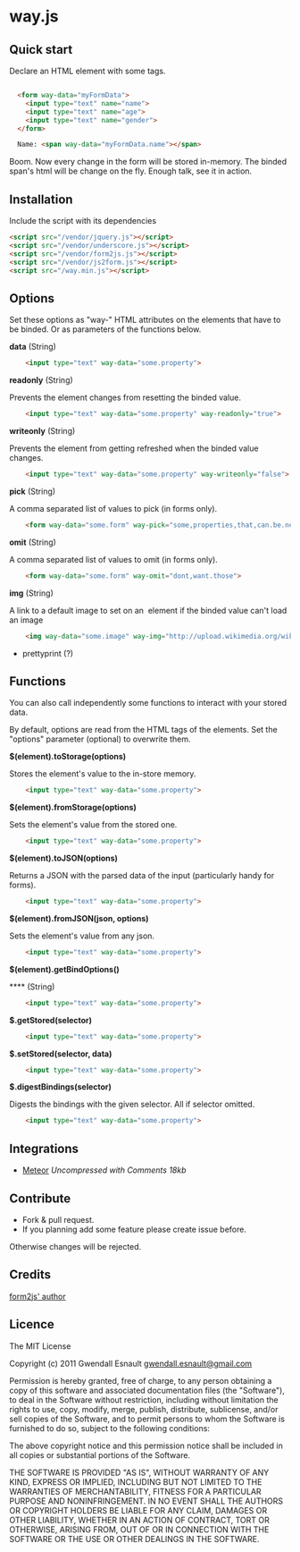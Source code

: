 way.js
======

## Quick start ##

Declare an HTML element with some tags.

```html

  <form way-data="myFormData">
  	<input type="text" name="name">
  	<input type="text" name="age">
  	<input type="text" name="gender">
  </form>

  Name: <span way-data="myFormData.name"></span>

```

Boom. Now every change in the form will be stored in-memory. The binded span's html will be change on the fly. Enough talk, see it in action.


## Installation ##

Include the script with its dependencies

```html
<script src="/vendor/jquery.js"></script>
<script src="/vendor/underscore.js"></script>
<script src="/vendor/form2js.js"></script>
<script src="/vendor/js2form.js"></script>
<script src="/way.min.js"></script>
```

## Options ##

Set these options as "way-" HTML attributes on the elements that have to be binded. Or as parameters of the functions below.

**data** (String)

```html
	<input type="text" way-data="some.property">
```

**readonly** (String)

Prevents the element changes from resetting the binded value.

```html
	<input type="text" way-data="some.property" way-readonly="true">
```

**writeonly** (String)

Prevents the element from getting refreshed when the binded value changes.

```html
	<input type="text" way-data="some.property" way-writeonly="false">
```

**pick** (String)

A comma separated list of values to pick (in forms only).

```html
	<form way-data="some.form" way-pick="some,properties,that,can.be.nested">
```

**omit** (String)

A comma separated list of values to omit (in forms only).

```html
	<form way-data="some.form" way-omit="dont,want.those">
```

**img** (String)

A link to a default image to set on an <img> element if the binded value can't load an image

```html
	<img way-data="some.image" way-img="http://upload.wikimedia.org/wikipedia/en/a/a6/Bender_Rodriguez.png">
```

- prettyprint (?)

## Functions ##

You can also call independently some functions to interact with your stored data. 

By default, options are read from the HTML tags of the elements. Set the "options" parameter (optional) to overwrite them.


**$(element).toStorage(options)**

Stores the element's value to the in-store memory.

```html
	<input type="text" way-data="some.property">
```

**$(element).fromStorage(options)**

Sets the element's value from the stored one.

```html
	<input type="text" way-data="some.property">
```

**$(element).toJSON(options)**

Returns a JSON with the parsed data of the input (particularly handy for forms).

```html
	<input type="text" way-data="some.property">
```

**$(element).fromJSON(json, options)**

Sets the element's value from any json.

```html
	<input type="text" way-data="some.property">
```

**$(element).getBindOptions()**

**** (String)

```html
	<input type="text" way-data="some.property">
```

**$.getStored(selector)**

```html
	<input type="text" way-data="some.property">
```

**$.setStored(selector, data)**

```html
	<input type="text" way-data="some.property">
```

**$.digestBindings(selector)**

Digests the bindings with the given selector. All if selector omitted.

```html
	<input type="text" way-data="some.property">
```

## Integrations ##

* [Meteor](https://raw.github.com/epeli/underscore.string/master/lib/underscore.string.js) *Uncompressed with Comments 18kb*

## Contribute ##

* Fork & pull request.
* If you planning add some feature please create issue before.

Otherwise changes will be rejected.


## Credits ##
[form2js' author](https://github.com/maxatwork/form2js)


## Licence ##

The MIT License

Copyright (c) 2011 Gwendall Esnault gwendall.esnault@gmail.com

Permission is hereby granted, free of charge, to any person obtaining a copy
of this software and associated documentation files (the "Software"), to deal
in the Software without restriction, including without limitation the rights
to use, copy, modify, merge, publish, distribute, sublicense, and/or sell
copies of the Software, and to permit persons to whom the Software is
furnished to do so, subject to the following conditions:

The above copyright notice and this permission notice shall be included in
all copies or substantial portions of the Software.

THE SOFTWARE IS PROVIDED "AS IS", WITHOUT WARRANTY OF ANY KIND, EXPRESS OR
IMPLIED, INCLUDING BUT NOT LIMITED TO THE WARRANTIES OF MERCHANTABILITY,
FITNESS FOR A PARTICULAR PURPOSE AND NONINFRINGEMENT. IN NO EVENT SHALL THE
AUTHORS OR COPYRIGHT HOLDERS BE LIABLE FOR ANY CLAIM, DAMAGES OR OTHER
LIABILITY, WHETHER IN AN ACTION OF CONTRACT, TORT OR OTHERWISE, ARISING FROM,
OUT OF OR IN CONNECTION WITH THE SOFTWARE OR THE USE OR OTHER DEALINGS IN
THE SOFTWARE.
